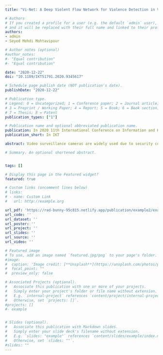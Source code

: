 ```yaml
---
title: "Vi-Net: A Deep Violent Flow Network for Violence Detection in Video Sequences"

# Authors
# If you created a profile for a user (e.g. the default `admin` user), write the username (folder name) here 
# and it will be replaced with their full name and linked to their profile.
authors:
- admin
- Seyed Mehdi Mohtavipour

# Author notes (optional)
#author_notes:
#- "Equal contribution"
#- "Equal contribution"

date: "2020-12-22"
doi: "10.1109/IKT51791.2020.9345617"

# Schedule page publish date (NOT publication's date).
publishDate: "2020-12-22"

# Publication type.
# Legend: 0 = Uncategorized; 1 = Conference paper; 2 = Journal article;
# 3 = Preprint / Working Paper; 4 = Report; 5 = Book; 6 = Book section;
# 7 = Thesis; 8 = Patent
publication_types: ["1"]

# Publication name and optional abbreviated publication name.
publication: In 2020 11th International Conference on Information and Knowledge Technology (IKT)
publication_short: In IKT

abstract: Video surveillance cameras are widely used due to security concerns. Analyzing these large amounts of videos by a human operator is a difficult and time-consuming job. To overcome this problem, automatic violence detection in video sequences has become an active research area of computer vision in recent years. Early methods focused on hand-engineering approaches to construct hand-crafted features, but they are not discriminative enough for complex actions like violence. To extract complex behavioral features automatically, it is required to apply deep networks. In this paper, we proposed a novel Vi-Net architecture based on the deep Convolutional Neural Network (CNN) to detect actions with abnormal velocity. Motion patterns of targets in the video are estimated by optical flow vectors to train the Vi-Net network. As violent behavior comprises fast movements, these vectors are useful for the extraction of distinctive features. We performed several experiments on Hockey, Crowd, and Movies datasets and results showed that the proposed architecture achieved higher accuracy in comparison with the state-of-the-art methods.

# Summary. An optional shortened abstract.


tags: []

# Display this page in the Featured widget?
featured: true

# Custom links (uncomment lines below)
# links:
# - name: Custom Link
#   url: http://example.org

url_pdf: 'https://rad-bunny-95c815.netlify.app/publication/example2/example2.pdf'
url_code: ''
url_dataset: ''
url_poster: ''
url_project: ''
url_slides: ''
url_source: ''
url_video: ''

# Featured image
# To use, add an image named `featured.jpg/png` to your page's folder. 
#image:
#  caption: 'Image credit: [**Unsplash**](https://unsplash.com/photos/pLCdAaMFLTE)'
#  focal_point: ""
#  preview_only: false

# Associated Projects (optional).
#   Associate this publication with one or more of your projects.
#   Simply enter your project's folder or file name without extension.
#   E.g. `internal-project` references `content/project/internal-project/index.md`.
#   Otherwise, set `projects: []`.
#projects: []
#- example


# Slides (optional).
#   Associate this publication with Markdown slides.
#   Simply enter your slide deck's filename without extension.
#   E.g. `slides: "example"` references `content/slides/example/index.md`.
#   Otherwise, set `slides: ""`.
#slides: ""
---
```

